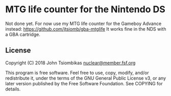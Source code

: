 MTG life counter for the Nintendo DS
====================================

Not done yet. For now use my MTG life counter for the Gameboy Advance instead:
https://github.com/jtsiomb/gba-mtglife
It works fine in the NDS with a GBA cartridge.

License
-------
Copyright (C) 2018 John Tsiombikas <nuclear@member.fsf.org>

This program is free software. Feel free to use, copy, modify, and/or
redistribute it, under the terms of the GNU General Public License v3, or any
later version published by the Free Software Foundation. See COPYING for
details.
